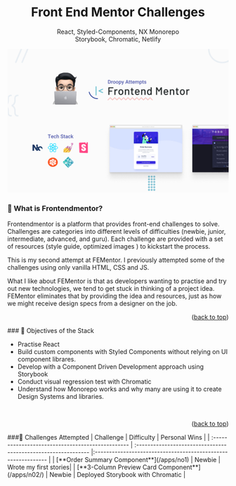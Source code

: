 <div align="center">
    <h1>Front End Mentor Challenges</h1>
    <p>React, Styled-Components, NX Monorepo <br/>Storybook, Chromatic, Netlify</p>
</div>

![Screenshot of Challenge](./assets/Github_Readme_Cover.jpg)

### 🤔 What is Frontendmentor?

Frontendmentor is a platform that provides front-end challenges to solve. Challenges are categories into different levels of difficulties (newbie, junior, intermediate, advanced, and guru). Each challenge are provided with a set of resources (style guide, optimized images ) to kickstart the process.

This is my second attempt at FEMentor. I previously attempted some of the challenges using only vanilla HTML, CSS and JS.

What I like about FEMentor is that as developers wanting to practise and try out new technologies, we tend to get stuck in thinking of a project idea. FEMentor eliminates that by providing the idea and resources, just as how we might receive design specs from a designer on the job.
<br/>

<!--- TODO -->
<!--- ### 🏗 Architecture of the stack

This project was set up using NX Monorepo. The reson I chose
<br/> -->
<p align="right">(<a href="#top">back to top</a>)</p>
### 🎯 Objectives of the Stack

- Practise React
- Build custom components with Styled Components without relying on UI component librares.
- Develop with a Component Driven Development approach using Storybook
- Conduct visual regression test with Chromatic
- Understand how Monorepo works and why many are using it to create Design Systems and libraries.

<!--- TODO -->
<!--- I described more on my reasoning for the using the stacks at ____ -->
<br/>
<p align="right">(<a href="#top">back to top</a>)</p>
###🧗 Challenges Attempted
| Challenge | Difficulty | Personal Wins |
| :------------------------------------------------ | :------------------------------------------------------------- |:------------------------------------------------------------- |
| [**Order Summary Component**](/apps/no1) | Newbie | Wrote my first stories|
| [**3-Column Preview Card Component**](/apps/n02/) | Newbie | Deployed Storybook with Chromatic |
